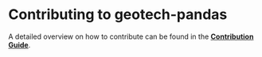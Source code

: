 # Contributing to geotech-pandas

A detailed overview on how to contribute can be found in the **[Contribution Guide](https://fraserdominicdavid.github.io/geotech-pandas/contribution/contributing.html)**.
